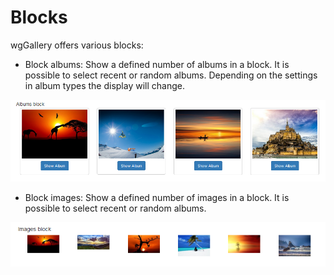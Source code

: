 # Blocks

wgGallery offers various blocks:

* Block albums: Show a defined number of albums in a block. It is possible to select recent or random albums. Depending on the settings in album types the display will change. 

![Example: Block albums - style Bootstrap cards](../.gitbook/assets/blocks1.png)

* Block images: Show a defined number of images in a block. It is possible to select recent or random albums.

![Example: Block images - style default](../.gitbook/assets/grafik%20%283%29.png)

